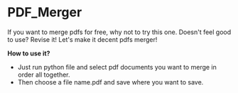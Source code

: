 # PDF_Merger
If you want to merge pdfs for free, why not to try this one. Doesn't feel good to use? Revise it! Let's make it decent pdfs merger!

**How to use it?**
* Just run python file and select pdf documents you want to merge in order all together.
* Then choose a file name.pdf and save where you want to save.

